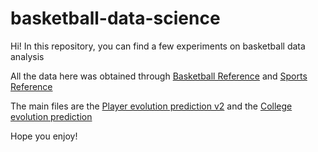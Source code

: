 # basketball-data-science
Hi! In this repository, you can find a few experiments on basketball data analysis

All the data here was obtained through [Basketball Reference](https://www.basketball-reference.com/) and [Sports Reference](https://www.sports-reference.com/cbb/)

The main files are the [Player evolution prediction v2](https://github.com/GTutia/basketball-data-science/blob/main/Player%20evolution%20prediction%20v2.ipynb) and the [College evolution prediction](https://github.com/GTutia/basketball-data-science/blob/main/College%20evolution%20prediction.ipynb)

Hope you enjoy!
